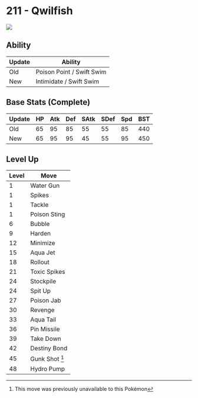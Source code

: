 # 211 - Qwilfish
![][211]

## Ability

Update | Ability
---    | ---
Old    | Poison Point / Swift Swim
New    | Intimidate / Swift Swim

## Base Stats (Complete)

Update | HP | Atk | Def | SAtk | SDef | Spd | BST
---    | ---| --- | --- | ---  | ---  | --- | ---
Old    | 65 |  95 |  85 |  55  |  55  |  85  |  440
New    | 65 |  95 |  95 |  45  |  55  |  95  |  450

## Level Up

Level | Move
---   | ---
  1   | Water Gun
  1   | Spikes
  1   | Tackle
  1   | Poison Sting
  6   | Bubble
  9   | Harden
 12   | Minimize
 15   | Aqua Jet
 18   | Rollout
 21   | Toxic Spikes
 24   | Stockpile
 24   | Spit Up
 27   | Poison Jab
 30   | Revenge
 33   | Aqua Tail
 36   | Pin Missile
 39   | Take Down
 42   | Destiny Bond
 45   | Gunk Shot [^1]
 48   | Hydro Pump




[^1]: This move was previously unavailable to this Pokémon

[211]: ../img/pokemon/211.png
